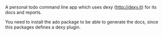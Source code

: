 A personal todo command line app which uses dexy (http://dexy.it) for its docs
and reports.

You need to install the ado package to be able to generate the docs, since this
packages defines a dexy plugin.
